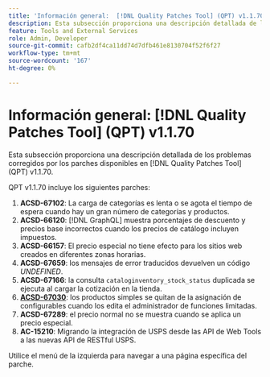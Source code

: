 ```yaml
---
title: 'Información general:  [!DNL Quality Patches Tool] (QPT) v1.1.70'
description: Esta subsección proporciona una descripción detallada de los problemas corregidos por los parches disponibles en  [!DNL Quality Patches Tool] (QPT) v1.1.70.
feature: Tools and External Services
role: Admin, Developer
source-git-commit: cafb2df4ca11dd74d7dfb461e8130704f52f6f27
workflow-type: tm+mt
source-wordcount: '167'
ht-degree: 0%

---
```


# Información general: [!DNL Quality Patches Tool] (QPT) v1.1.70

Esta subsección proporciona una descripción detallada de los problemas corregidos por los parches disponibles en [!DNL Quality Patches Tool] (QPT) v1.1.70.

QPT v1.1.70 incluye los siguientes parches:
1. **ACSD-67102**: La carga de categorías es lenta o se agota el tiempo de espera cuando hay un gran número de categorías y productos.
1. **ACSD-66120**: [!DNL GraphQL] muestra porcentajes de descuento y precios base incorrectos cuando los precios de catálogo incluyen impuestos.
1. **ACSD-66157**: El precio especial no tiene efecto para los sitios web creados en diferentes zonas horarias.
1. **ACSD-67659**: los mensajes de error traducidos devuelven un código *UNDEFINED*.
1. **ACSD-67166**: la consulta `cataloginventory_stock_status` duplicada se ejecuta al cargar la cotización en la tienda.
1. **[ACSD-67030](/help/tools/quality-patches-tool/patches-available-in-qpt/v1-1-70/acsd-67030.md)**: los productos simples se quitan de la asignación de configurables cuando los edita el administrador de funciones limitadas.
1. **ACSD-67289**: el precio normal no se muestra cuando se aplica un precio especial.
1. **AC-15210**: Migrando la integración de USPS desde las API de Web Tools a las nuevas API de RESTful USPS.

Utilice el menú de la izquierda para navegar a una página específica del parche.
